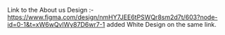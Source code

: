Link to the About us Design :- https://www.figma.com/design/nmHY7JEE6tPSWQr8sm2d7t/603?node-id=0-1&t=xW6wQvlWy87D6wr7-1
added White Design on the same link.